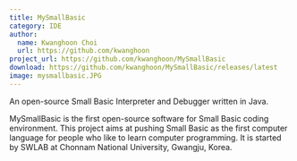 ```yaml
---
title: MySmallBasic
category: IDE
author:
  name: Kwanghoon Choi
  url: https://github.com/kwanghoon
project_url: https://github.com/kwanghoon/MySmallBasic
download: https://github.com/kwanghoon/MySmallBasic/releases/latest
image: mysmallbasic.JPG
---
```


An open-source Small Basic Interpreter and Debugger written in Java.

MySmallBasic is the first open-source software for Small Basic coding environment.
This project aims at pushing Small Basic as the first computer language for people who like to learn computer programming.
It is started by SWLAB at Chonnam National University, Gwangju, Korea.
